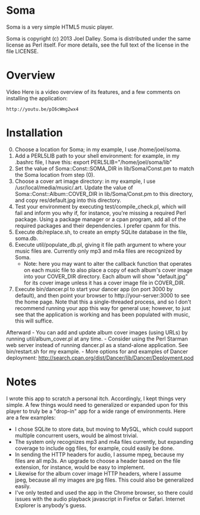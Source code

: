 Soma
====

Soma is a very simple HTML5 music player.

Soma is copyright (c) 2013 Joel Dalley. Soma is distributed under the same license as Perl itself. For more details, see the full text of the license in the file LICENSE.


Overview
========

Video
    Here is a video overview of its features, and a few comments on installing the application:

    http://youtu.be/pI6cWmg2wx4


Installation
============

0. Choose a location for Soma; in my example, I use /home/joel/soma.
1. Add a PERL5LIB path to your shell environment: for example, in my .bashrc file, I have this:
       export PERL5LIB="/home/joel/soma/lib"
2. Set the value of Soma::Const::SOMA\_DIR in lib/Soma/Const.pm to match the Soma location from step (0).
3. Choose a cover art image directory: in my example, I use /usr/local/media/music/.art. Update the value of Soma::Const::Album::COVER\_DIR in lib/Soma/Const.pm to this directory, and copy res/default.jpg into this directory.
4. Test your environment by executing test/compile\_check.pl, which will fail and inform you why if, for instance, you're missing a required Perl package. Using a package manager or a cpan program, add all of the required packages and their dependencies. I prefer cpanm for this.
5. Execute db/replace.sh, to create an empty SQLite database in the file, soma.db.
6. Execute util/populate\_db.pl, giving it file path argument to where your music files are. Currently only mp3 and m4a files are recognized by Soma.
   - Note: here you may want to alter the callback function that operates on each music file to also place a copy of each album's cover image into your COVER\_DIR directory. Each album will show "default.jpg" for its cover image unless it has a cover image file in COVER\_DIR.
7. Execute bin/dancer.pl to start your dancer app (on port 3000 by default), and then point your browser to http://your-server:3000 to see the home page. Note that this a single-threaded process, and so I don't recommend running your app this way for general use; however, to just see that the application is working and has been populated with music, this will suffice.

Afterward
    - You can add and update album cover images (using URLs) by running util/album\_cover.pl at any time.
    - Consider using the Perl Starman web server instead of running dancer.pl as a stand-alone application. See bin/restart.sh for my example.
    - More options for and examples of Dancer deployment: http://search.cpan.org/dist/Dancer/lib/Dancer/Deployment.pod


Notes
=====

I wrote this app to scratch a personal itch. Accordingly, I kept things very simple. A few things would need to generalized or expanded upon for this player to truly be a "drop-in" app for a wide range of environments. Here are a few examples:

 - I chose SQLite to store data, but moving to MySQL, which could support multiple concurrent users, would be almost trivial.
 - The system only recognizes mp3 and m4a files currently, but expanding coverage to include ogg files, for example, could easily be done.
 - In sending the HTTP headers for audio, I assume mpeg, because my files are all mp3s. An upgrade to choose a header based on the file extension, for instance, would be easy to implement. 
 - Likewise for the album cover image HTTP headers, where I assume jpeg, because all my images are jpg files. This could also be generalized easily.
 - I've only tested and used the app in the Chrome browser, so there could issues with the audio playback javascript in Firefox or Safari. Internet Explorer is anybody's guess.
